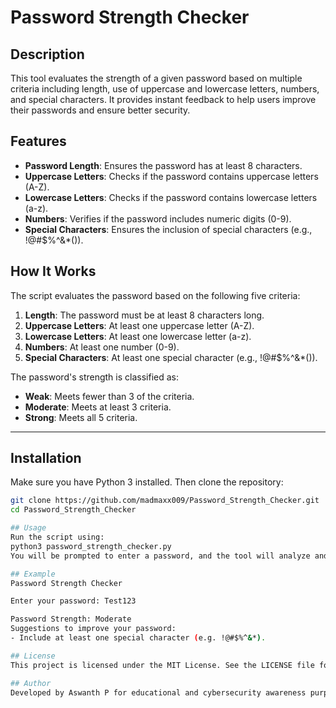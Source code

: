 # Password Strength Checker

## Description 
This tool evaluates the strength of a given password based on multiple criteria including length, use of uppercase and lowercase letters, numbers, and special characters. It provides instant feedback to help users improve their passwords and ensure better security.

## Features 
- **Password Length**: Ensures the password has at least 8 characters.  
- **Uppercase Letters**: Checks if the password contains uppercase letters (A-Z).  
- **Lowercase Letters**: Checks if the password contains lowercase letters (a-z).  
- **Numbers**: Verifies if the password includes numeric digits (0-9).  
- **Special Characters**: Ensures the inclusion of special characters (e.g., !@#$%^&*()).

## How It Works  
The script evaluates the password based on the following five criteria:

1. **Length**: The password must be at least 8 characters long.  
2. **Uppercase Letters**: At least one uppercase letter (A-Z).  
3. **Lowercase Letters**: At least one lowercase letter (a-z).  
4. **Numbers**: At least one number (0-9).  
5. **Special Characters**: At least one special character (e.g., !@#$%^&*()).

The password's strength is classified as:

- **Weak**: Meets fewer than 3 of the criteria.  
- **Moderate**: Meets at least 3 criteria.  
- **Strong**: Meets all 5 criteria.

---


## Installation  
Make sure you have Python 3 installed. Then clone the repository:

```bash
git clone https://github.com/madmaxx009/Password_Strength_Checker.git
cd Password_Strength_Checker

## Usage
Run the script using:
python3 password_strength_checker.py
You will be prompted to enter a password, and the tool will analyze and rate its strength, along with feedback if improvements are needed.

## Example
Password Strength Checker

Enter your password: Test123

Password Strength: Moderate  
Suggestions to improve your password:  
- Include at least one special character (e.g. !@#$%^&*).

## License
This project is licensed under the MIT License. See the LICENSE file for details.

## Author
Developed by Aswanth P for educational and cybersecurity awareness purposes.

